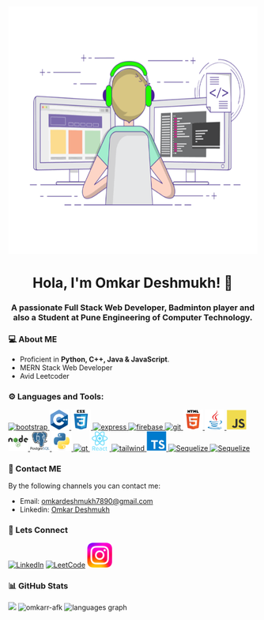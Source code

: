 <div align="center">
  <img height="500px" src="https://github.com/omkar-afk/omkar-afk/blob/main/assets/coding-freak.gif" >
  <h1>Hola, I'm Omkar Deshmukh! 👋</h1>
  <h3 align="center">A passionate Full Stack Web Developer, Badminton player and also a Student at Pune Engineering of Computer Technology.</h3>
</div>

### 💻 **About ME**
- Proficient in **Python, C++, Java & JavaScript**.
- MERN Stack Web Developer
- Avid Leetcoder

### ⚙️ Languages and Tools:
<p align="left"> <a href="https://getbootstrap.com" target="_blank" rel="noreferrer"> <img height="40" width="40" src="https://cdn.jsdelivr.net/gh/devicons/devicon@latest/icons/bootstrap/bootstrap-original.svg" alt="bootstrap" width="40" height="40"/> </a> 
  <a href="https://www.w3schools.com/cpp/" target="_blank" rel="noreferrer"> <img src="https://raw.githubusercontent.com/devicons/devicon/master/icons/cplusplus/cplusplus-original.svg" alt="cplusplus" width="40" height="40"/> </a> 
  <a href="https://www.w3schools.com/css/" target="_blank" rel="noreferrer"> <img src="https://raw.githubusercontent.com/devicons/devicon/master/icons/css3/css3-original-wordmark.svg" alt="css3" width="40" height="40"/> </a> <a href="https://expressjs.com" target="_blank" rel="noreferrer"> <img src="https://devicon-website.vercel.app/api/express/original.svg?color=%23FFFFFF" alt="express" width="40" height="40"/> </a> <a href="https://firebase.google.com/" target="_blank" rel="noreferrer"> <img src="https://www.vectorlogo.zone/logos/firebase/firebase-icon.svg" alt="firebase" width="40" height="40"/> </a> <a href="https://git-scm.com/" target="_blank" rel="noreferrer"> <img src="https://www.vectorlogo.zone/logos/git-scm/git-scm-icon.svg" alt="git" width="40" height="40"/> </a> <a href="https://www.w3.org/html/" target="_blank" rel="noreferrer"> <img src="https://raw.githubusercontent.com/devicons/devicon/master/icons/html5/html5-original-wordmark.svg" alt="html5" width="40" height="40"/> </a> <a href="https://www.java.com" target="_blank" rel="noreferrer"> <img src="https://raw.githubusercontent.com/devicons/devicon/master/icons/java/java-original.svg" alt="java" width="40" height="40"/> </a> <a href="https://developer.mozilla.org/en-US/docs/Web/JavaScript" target="_blank" rel="noreferrer"> <img src="https://raw.githubusercontent.com/devicons/devicon/master/icons/javascript/javascript-original.svg" alt="javascript" width="40" height="40"/> </a> <a href="https://nodejs.org" target="_blank" rel="noreferrer"> <img src="https://raw.githubusercontent.com/devicons/devicon/master/icons/nodejs/nodejs-original-wordmark.svg" alt="nodejs" width="40" height="40"/> </a> <a href="https://www.postgresql.org" target="_blank" rel="noreferrer"> <img src="https://raw.githubusercontent.com/devicons/devicon/master/icons/postgresql/postgresql-original-wordmark.svg" alt="postgresql" width="40" height="40"/> </a> <a href="https://www.python.org" target="_blank" rel="noreferrer"> <img src="https://raw.githubusercontent.com/devicons/devicon/master/icons/python/python-original.svg" alt="python" width="40" height="40"/> </a> <a href="https://www.qt.io/" target="_blank" rel="noreferrer"> <img src="https://upload.wikimedia.org/wikipedia/commons/0/0b/Qt_logo_2016.svg" alt="qt" width="40" height="40"/> </a> <a href="https://reactjs.org/" target="_blank" rel="noreferrer"> <img src="https://raw.githubusercontent.com/devicons/devicon/master/icons/react/react-original-wordmark.svg" alt="react" width="40" height="40"/> </a> <a href="https://tailwindcss.com/" target="_blank" rel="noreferrer"> <img src="https://www.vectorlogo.zone/logos/tailwindcss/tailwindcss-icon.svg" alt="tailwind" width="40" height="40"/> </a> <a href="https://www.typescriptlang.org/" target="_blank" rel="noreferrer"> <img src="https://raw.githubusercontent.com/devicons/devicon/master/icons/typescript/typescript-original.svg" alt="typescript" width="40" height="40"/> </a>
</a> <a href="https://sequelize.org/" target="_blank" rel="noreferrer"> <img src="https://sequelize.org/img/logo.svg" alt="Sequelize" width="40" height="40"/> </a>
 <a href="https://socket.io/" target="_blank" rel="noreferrer"> <img src="https://socket.io/images/logo-dark.svg" alt="Sequelize" width="40" height="40"/> </a>
</p>

### 💬 Contact ME

By the following channels you can contact me:

- Email: omkardeshmukh7890@gmail.com
- Linkedin: [Omkar Deshmukh](https://www.linkedin.com/in/omkar-deshmukh-213bb1230/)

### 🤝 Lets Connect
 
<a href="https://www.linkedin.com/in/omkar-deshmukh-213bb1230/"><img src="https://img.icons8.com/color/512/linkedin.png" width="50" height="50" alt="LinkedIn"></a>
<a href="https://leetcode.com/u/Romen_Waden/"><img src="https://upload.wikimedia.org/wikipedia/commons/1/19/LeetCode_logo_black.png" height=50 alt="LeetCode"></a>
<a href="https://www.instagram.com/12_om_704/"><img src="https://github.com/omkar-afk/omkar-afk/blob/main/assets/instaimg.png" height=50 alt="LeetCode"></a>

### 📊 GitHub Stats

<img class="img" src="https://github-readme-stats.vercel.app/api?username=omkar-afk&show_icons=true&theme=tokyonight&hide_border=true&" />
<img src="https://github-readme-streak-stats.herokuapp.com/?user=omkar-afk&theme=tokyonight&hide_border=true&" alt="omkarr-afk" />
<img src="https://github-readme-stats.vercel.app/api/top-langs?username=omkar-afk&locale=en&hide_title=false&layout=compact&langs_count=5&theme=tokyonight&card_width=400&hide_border=true&order=2" alt="languages graph"  /> 

